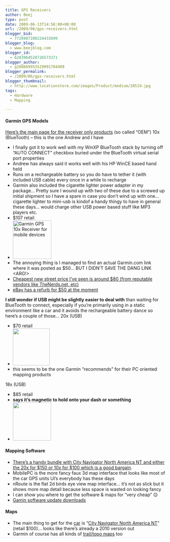 ```yaml
---
title: GPS Receivers
author: Beej
type: post
date: 2009-06-13T14:58:00+00:00
url: /2009/06/gps-receivers.html
blogger_bid:
  - 7726907200224433699
blogger_blog:
  - www.beejblog.com
blogger_id:
  - 6283964528726573371
blogger_author:
  - g108669953529091704409
blogger_permalink:
  - /2009/06/gps-receivers.html
blogger_thumbnail:
  - http://www.locationstore.com/images/Product/medium/28519.jpg
tags:
  - Hardware
  - Mapping

---
```

#### Garmin GPS Models

<a href="https://buy.garmin.com/shop/shop.do?cID=157" target="_blank">Here’s the main page for the receiver only products</a> (so called “OEM”) 10x (BlueTooth) &#8211; this is the one Andrew and I have 

  * I finally got it to work well with my WinXP BlueTooth stack by turning off “AUTO CONNECT” checkbox buried under the BlueTooth virtual serial port properties 
  * Andrew has always said it works well with his HP WinCE based hand held 
  * Runs on a rechargeable battery so you do have to tether it (with included USB cable) every once in a while to recharge 
  * Garmin also included the cigarette lighter power adapter in my package… Pretty sure I wound up with two of these due to a screwed up initial shipment so I have a spare in case you don’t wind up with one… cigarette lighter to mini-usb is kindof a handy thingy to have in general these days… would charge other USB power based stuff like MP3 players etc. 
  * $107 retail 
  * <a href="http://buy.garmin.com/shop/shop.do?cID=158&pID=423" target="_blank"><img title="Click here to view larger image" border="0" alt="Garmin GPS 10x Receiver for mobile devices" src="http://www.locationstore.com/images/Product/medium/28519.jpg" width="121" height="121" /></a> 
  * The annoying thing is I managed to find an actual Garmin.com link where it was posted as $50… BUT I DIDN’T SAVE THE DANG LINK <ARG!> 
  * <a href="http://www.google.com/products/catalog?hl=en&q=%2B%22gps+10x%22&cid=18374702854470042297&scoring=p#ps-sellers" target="_blank">Cheapest new street price I’ve seen is around $80 (from reputable vendors like TheNerds.net, etc)</a>
  * <a href="http://shop.ebay.com/items/__garmin-gps-10x?_trkparms=65%253A12%257C66%253A2%257C39%253A1%257C72%253A1205&_dmpt=GPS_Devices&_trksid=p3286.c0.m14&_sop=15&_sc=1 " target="_blank">eBay has a refurb for $50 at the moment</a>

**I still wonder if USB might be slightly easier to deal with** than waiting for BlueTooth to connect, especially if you’re primarily using in a static environment like a car and it avoids the rechargeable battery dance so here’s a couple of those… 20x (USB) 

  * $70 retail 
  * [ <img border="0" src="https://buy.garmin.com/shop/store/assets/images/products/010-00695-00/en/cf-md.jpg" width="116" height="116" />][1]
  * this seems to be the one Garmin “recommends” for their PC oriented mapping products 

18x (USB) 

  * $85 retail 
  * **says it’s magnetic to hold onto your dash or something** 
  * [<img border="0" src="https://buy.garmin.com/shop/store/assets/images/products/010-00321-31/en/cf-lg.jpg" width="120" height="120" />][2] 

#### Mapping Software

  * [There’s a handy bundle with City Navigator North America NT and either the 20x for $150 or 10x for $100 which is a good bargain][3].
  * MobilePC is the more fancy faux 3d map interface that looks like most of the car GPS units UI’s everybody has these days 
  * nRoute is the flat 2d birds eye view map interface… it’s not as slick but it shows more map detail because less space is wasted on looking fancy 
  * I can show you where to get the software & maps for “very cheap” 😉 
  * [Gamin software update downloads][4]

#### 

#### Maps

  * The main thing to get for the <u>car</u> is “[City Navigator North America NT][5]” (retail $100)… looks like there’s already a 2010 version out
  * Garmin of course has all kinds of [trail/topo maps][6] too

 [1]: https://buy.garmin.com/shop/shop.do?cID=158&pID=32632
 [2]: https://buy.garmin.com/shop/shop.do?cID=158&pID=27594
 [3]: https://buy.garmin.com/shop/shop.do?pID=13484&pvID=14858
 [4]: http://www8.garmin.com/support/download.jsp
 [5]: https://buy.garmin.com/shop/shop.do?cID=253&pID=1456#
 [6]: http://www.garmin.com/garmin/cms/us/maps/onthetrailmaps